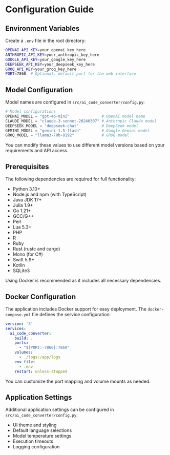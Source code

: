 # Configuration Guide

## Environment Variables

Create a `.env` file in the root directory:

```bash
OPENAI_API_KEY=your_openai_key_here
ANTHROPIC_API_KEY=your_anthropic_key_here
GOOGLE_API_KEY=your_google_key_here
DEEPSEEK_API_KEY=your_deepseek_key_here
GROQ_API_KEY=your_groq_key_here
PORT=7860  # Optional, default port for the web interface
```

## Model Configuration

Model names are configured in `src/ai_code_converter/config.py`:

```python
# Model configurations
OPENAI_MODEL = "gpt-4o-mini"              # OpenAI model name
CLAUDE_MODEL = "claude-3-sonnet-20240307" # Anthropic Claude model
DEEPSEEK_MODEL = "deepseek-chat"          # DeepSeek model
GEMINI_MODEL = "gemini-1.5-flash"         # Google Gemini model
GROQ_MODEL = "llama3-70b-8192"            # GROQ model
```

You can modify these values to use different model versions based on your requirements and API access.

## Prerequisites

The following dependencies are required for full functionality:

- Python 3.10+
- Node.js and npm (with TypeScript)
- Java JDK 17+
- Julia 1.9+
- Go 1.21+
- GCC/G++
- Perl
- Lua 5.3+
- PHP
- R
- Ruby
- Rust (rustc and cargo)
- Mono (for C#)
- Swift 5.9+
- Kotlin
- SQLite3

Using Docker is recommended as it includes all necessary dependencies.

## Docker Configuration

The application includes Docker support for easy deployment. The `docker-compose.yml` file defines the service configuration:

```yaml
version: '3'
services:
  ai_code_converter:
    build: .
    ports:
      - "${PORT:-7860}:7860"
    volumes:
      - ./logs:/app/logs
    env_file:
      - .env
    restart: unless-stopped
```

You can customize the port mapping and volume mounts as needed.

## Application Settings

Additional application settings can be configured in `src/ai_code_converter/config.py`:

- UI theme and styling
- Default language selections
- Model temperature settings
- Execution timeouts
- Logging configuration
